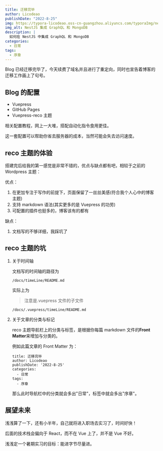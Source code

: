 ```yaml
---
title: 迁移完毕
author: Licodeao
publishDate: "2022-8-25"
img: https://typora-licodeao.oss-cn-guangzhou.aliyuncs.com/typoraImg/nestjs-graphql-mongodb.webp
img_alt: NestJS 集成 GraphQL 和 MongoDB
description: |
  如何在 NestJS 中集成 GraphQL 和 MongoDB
categories:
  - 日常
tags:
  - 序章
---
```


Blog 已经迁移完毕了，今天续费了域名并且进行了重定向，同时也宣告着博客的迁移工作画上了句号。

## Blog 的配置

- Vuepress
- GitHub Pages
- Vuepress-reco 主题

相关配置教程，网上一大堆，搭配自动化指令食用更佳。

这一套配置可以帮助你省去服务器的成本，当然可能会失去访问速度。

## reco 主题的体验

搭建完后给我的第一感觉是非常不错的，优点与缺点都有吧，相较于之前的 Wordpress 主题：

优点：

1. 在更加专注于写作的前提下，页面保留了一丝丝美感(符合我个人心中的博客主题)
2. 支持 markdown 语法(其实更多的是 Vuepress 的功劳)
3. 可配置的插件也挺多的，博客该有的都有

缺点：

1. 文档写的不够详细，我踩坑了

## reco 主题的坑

1. 关于时间轴

   文档写的时间轴的路径为

   ```
   /docs/timeLine/README.md
   ```

   实际上为

   > 注意是.vuepress 文件的子文件

   ```
   /docs/.vuepress/timeLine/README.md
   ```

2. 关于文章的分类与标记

   reco 主题导航栏上的分类与标签，是根据你每篇 markdown 文件的**Front Matter**来增加与分类的。

   例如此篇文章的 Front Matter 为：

   ```
   title: 迁移完毕
   author: Licodeao
   publishDate: '2022-8-25'
   categories:
     - 日常
   tags:
     - 序章
   ```

   那么此时导航栏中的分类就会多出"日常"，标签中就会多出"序章"。

## 展望未来

浅浅算了一下，还有小半年，自己就将进入职场去实习了，时间好快！

后面的技术栈会偏向于 React，而不在 Vue 上了，并不是 Vue 不好。

浅浅定一个暑期实习的目标：能进字节尽量进。
